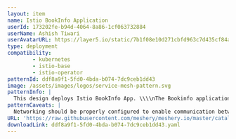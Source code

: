 ```yaml
---
layout: item
name: Istio BookInfo Application
userId: 173202fe-b94d-4064-8a86-1cf063732884
userName: Ashish Tiwari
userAvatarURL: https://layer5.io/static/7b1f08e10d271cbfd963c7d435cf84ac/416c3/ashish-tiwari.webp
type: deployment
compatibility: 
        - kubernetes
        - istio-base
        - istio-operator
patternId: ddf8a9f1-5fd0-4bda-b074-7dc9ceb1dd43
image: /assets/images/logos/service-mesh-pattern.svg
patternInfo: |
  This design deploys Istio BookInfo App. \\\\nThe Bookinfo application is broken into four separate microservices: \\\\nproductpage. The productpage microservice calls the details and reviews microservices to populate the page. \\\\ndetails. The details microservice contains book information. \\\\nreviews. The reviews microservice contains book reviews. It also calls the ratings microservice. \\\\nratings. The ratings microservice contains book ranking information that accompanies a book review.
patternCaveats: |
  Networking should be properly configured to enable communication between the different services of the app
URL: 'https://raw.githubusercontent.com/meshery/meshery.io/master/catalog/ddf8a9f1-5fd0-4bda-b074-7dc9ceb1dd43.yaml'
downloadLink: ddf8a9f1-5fd0-4bda-b074-7dc9ceb1dd43.yaml
---
```


